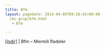 ```yaml
---
title: Bfm
layout: pagedate: 2014-04-05T09:26:41+00:00
  /mc-grup/bfm.html
   - Bfm

---
```

<a href="https://cloud.mail.ru/public/0fb5b0af3127/Bfm%20-%20Mermili%20Ifadeler" target="_blank">[indir]</a> | Bfm &#8211; Mermili İfadeler